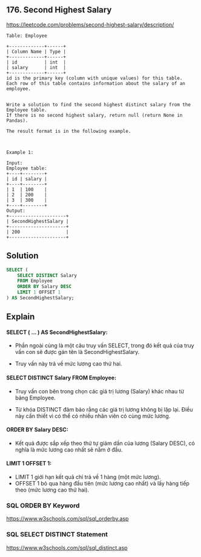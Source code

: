 ## 176. Second Highest Salary
https://leetcode.com/problems/second-highest-salary/description/
```
Table: Employee

+-------------+------+
| Column Name | Type |
+-------------+------+
| id          | int  |
| salary      | int  |
+-------------+------+
id is the primary key (column with unique values) for this table.
Each row of this table contains information about the salary of an employee.
 

Write a solution to find the second highest distinct salary from the Employee table. 
If there is no second highest salary, return null (return None in Pandas).

The result format is in the following example.

 

Example 1:

Input: 
Employee table:
+----+--------+
| id | salary |
+----+--------+
| 1  | 100    |
| 2  | 200    |
| 3  | 300    |
+----+--------+
Output: 
+---------------------+
| SecondHighestSalary |
+---------------------+
| 200                 |
+---------------------+
```

## Solution
```sql
SELECT (
    SELECT DISTINCT Salary 
    FROM Employee
    ORDER BY Salary DESC
    LIMIT 1 OFFSET 1
) AS SecondHighestSalary;
```
## Explain
#### SELECT ( ... ) AS SecondHighestSalary:

- Phần ngoài cùng là một câu truy vấn SELECT, trong đó kết quả của truy vấn con sẽ được gán tên là SecondHighestSalary.

- Truy vấn này trả về mức lương cao thứ hai.
#### SELECT DISTINCT Salary FROM Employee:

- Truy vấn con bên trong chọn các giá trị lương (Salary) khác nhau từ bảng Employee.

- Từ khóa DISTINCT đảm bảo rằng các giá trị lương không bị lặp lại. Điều này cần thiết vì có thể có nhiều nhân viên có cùng mức lương.
#### ORDER BY Salary DESC:

- Kết quả được sắp xếp theo thứ tự giảm dần của lương (Salary DESC), có nghĩa là mức lương cao nhất sẽ nằm ở đầu.
#### LIMIT 1 OFFSET 1:

- LIMIT 1 giới hạn kết quả chỉ trả về 1 hàng (một mức lương).
- OFFSET 1 bỏ qua hàng đầu tiên (mức lương cao nhất) và lấy hàng tiếp theo (mức lương cao thứ hai).

### SQL ORDER BY Keyword
https://www.w3schools.com/sql/sql_orderby.asp
### SQL SELECT DISTINCT Statement
https://www.w3schools.com/sql/sql_distinct.asp
